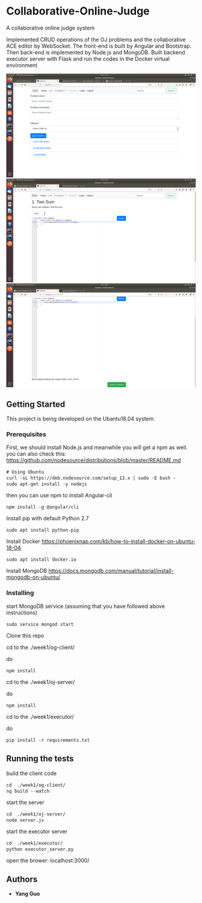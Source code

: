 # Collaborative-Online-Judge

A collaborative online judge system 

Implemented CRUD operations of the OJ problems and the collaborative ACE editor by WebSocket. 
The front-end is built by Angular and Bootstrap. Then back-end is implemented by Node.js and MongoDB.
Built backend executor server with Flask and run the codes in the Docker virtual environment

![index](picture3.png)
![collaborative editor](picture1.png)
![execution result](picture2.png)

## Getting Started

This project is being developed on the Ubantu18.04 system. 

### Prerequisites

First, we should install Node.js and meanwhile you will get a npm as well.
you can also check this: https://github.com/nodesource/distributions/blob/master/README.md

```
# Using Ubuntu
curl -sL https://deb.nodesource.com/setup_13.x | sudo -E bash -
sudo apt-get install -y nodejs
```
then you can use npm to install Angular-cli

```
npm install -g @angular/cli
```
Install pip with default Python 2.7

```
sudo apt install python-pip
```

Install Docker https://phoenixnap.com/kb/how-to-install-docker-on-ubuntu-18-04

```
sudo apt install docker.io
```


Install MongoDB https://docs.mongodb.com/manual/tutorial/install-mongodb-on-ubuntu/


### Installing

start MongoDB service (assuming that you have followed above instructions)

```
sudo service mongod start
```

Clone this repo 

cd to the ./week1/og-client/

do

```
npm install
```

cd to the ./week1/oj-server/

do

```
npm install
```

cd to the ./week1/executor/

do

```
pip install -r requirements.txt
```



## Running the tests

build the client code
```
cd  ./week1/og-client/
ng build --watch
```

start the server
```
cd  ./week1/oj-server/
node server.js
```

start the executor server
```
cd  ./week1/executor/
python executor_server.py
```

open the brower: localhost:3000/



## Authors

* **Yang Guo** 

